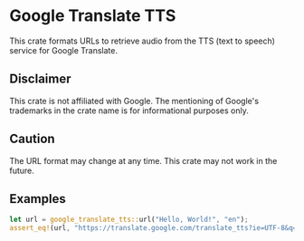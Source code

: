 # Google Translate TTS

This crate formats URLs to retrieve audio from the TTS (text to speech) service for Google Translate.

## Disclaimer

This crate is not affiliated with Google. The mentioning of Google's trademarks in the crate name is for informational purposes only.

## Caution

The URL format may change at any time. This crate may not work in the future.

## Examples

```rust
let url = google_translate_tts::url("Hello, World!", "en");
assert_eq!(url, "https://translate.google.com/translate_tts?ie=UTF-8&q=Hello, World!&tl=en&tk=418730.60457&client=webapp");
```
